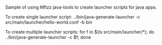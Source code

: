 Sample of using Mfizz java-tools to create launcher scripts for java apps.

To create single launcher script:
 ../bin/java-generate-launcher -c src/main/launcher/hello-world.conf -b bin

To create multiple launcher scripts:
 for f in $(ls src/main/launcher/*); do ../bin/java-generate-launcher -c $f; done
